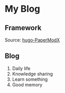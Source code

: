 # My Blog

## Framework

Source: [hugo-PaperModX](https://github.com/reorx/hugo-PaperModX)

## Blog

1. Daily life
2. Knowledge sharing
3. Learn something
4. Good memory
